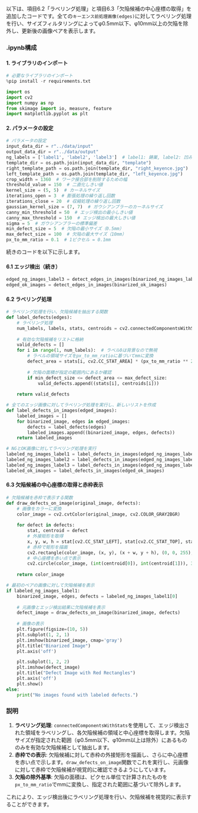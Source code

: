 以下は、項目6.2「ラベリング処理」と項目6.3「欠陥候補の中心座標の取得」を追加したコードです。全ての`キーエンス前処理画像(edges)`に対してラベリング処理を行い、サイズフィルタリングによってφ0.5mm以下、φ10mm以上の欠陥を除外し、更新後の画像ペアを表示します。

### .ipynb構成

#### 1. ライブラリのインポート
```python
# 必要なライブラリのインポート
%pip install -r requirements.txt

import os
import cv2
import numpy as np
from skimage import io, measure, feature
import matplotlib.pyplot as plt
```

#### 2. パラメータの設定
```python
# パラメータの設定
input_data_dir = r"../data/input"
output_data_dir = r"../data/output"
ng_labels = ['label1', 'label2', 'label3']  # label1: 鋳巣, label2: 凹み, label3: 亀裂
template_dir = os.path.join(input_data_dir, "template")
right_template_path = os.path.join(template_dir, "right_keyence.jpg")
left_template_path = os.path.join(template_dir, "left_keyence.jpg")
crop_width = 1360  # ワーク接合部を削除するための幅
threshold_value = 150  # 二直化しきい値
kernel_size = (5, 5)  # カーネルサイズ
iterations_open = 3  # 膨張処理の繰り返し回数
iterations_close = 20  # 収縮処理の繰り返し回数
gaussian_kernel_size = (7, 7)  # ガウシアンブラーのカーネルサイズ
canny_min_threshold = 50  # エッジ検出の最小しきい値
canny_max_threshold = 150  # エッジ検出の最大しきい値
sigma = 5  # ガウシアンブラーの標準偏差
min_defect_size = 5  # 欠陥の最小サイズ（0.5mm）
max_defect_size = 100  # 欠陥の最大サイズ（10mm）
px_to_mm_ratio = 0.1  # 1ピクセル = 0.1mm
```

続きのコードを以下に示します。

#### 6.1 エッジ検出（続き）
```python
edged_ng_images_label3 = detect_edges_in_images(binarized_ng_images_label3)
edged_ok_images = detect_edges_in_images(binarized_ok_images)
```

#### 6.2 ラベリング処理
```python
# ラベリング処理を行い、欠陥候補を抽出する関数
def label_defects(edges):
    # ラベリング処理
    num_labels, labels, stats, centroids = cv2.connectedComponentsWithStats(edges)
    
    # 有効な欠陥候補をリストに格納
    valid_defects = []
    for i in range(1, num_labels):  # ラベル0は背景なので無視
        # ラベルの領域サイズをpx_to_mm_ratioに基づいてmmに変換
        defect_area = stats[i, cv2.CC_STAT_AREA] * (px_to_mm_ratio ** 2)
        
        # 欠陥の面積が指定の範囲内にあるか確認
        if min_defect_size <= defect_area <= max_defect_size:
            valid_defects.append((stats[i], centroids[i]))
    
    return valid_defects

# 全てのエッジ画像に対してラベリング処理を実行し、新しいリストを作成
def label_defects_in_images(edged_images):
    labeled_images = []
    for binarized_image, edges in edged_images:
        defects = label_defects(edges)
        labeled_images.append((binarized_image, edges, defects))
    return labeled_images

# NGとOK画像に対してラベリング処理を実行
labeled_ng_images_label1 = label_defects_in_images(edged_ng_images_label1)
labeled_ng_images_label2 = label_defects_in_images(edged_ng_images_label2)
labeled_ng_images_label3 = label_defects_in_images(edged_ng_images_label3)
labeled_ok_images = label_defects_in_images(edged_ok_images)
```

#### 6.3 欠陥候補の中心座標の取得と赤枠表示
```python
# 欠陥候補を赤枠で表示する関数
def draw_defects_on_image(original_image, defects):
    # 画像をカラーに変換
    color_image = cv2.cvtColor(original_image, cv2.COLOR_GRAY2BGR)
    
    for defect in defects:
        stat, centroid = defect
        # 外接矩形を取得
        x, y, w, h = stat[cv2.CC_STAT_LEFT], stat[cv2.CC_STAT_TOP], stat[cv2.CC_STAT_WIDTH], stat[cv2.CC_STAT_HEIGHT]
        # 赤枠で矩形を描画
        cv2.rectangle(color_image, (x, y), (x + w, y + h), (0, 0, 255), 2)
        # 中心座標を赤い点で表示
        cv2.circle(color_image, (int(centroid[0]), int(centroid[1])), 3, (0, 0, 255), -1)
    
    return color_image

# 最初のペアの画像に対して欠陥候補を表示
if labeled_ng_images_label1:
    binarized_image, edges, defects = labeled_ng_images_label1[0]
    
    # 元画像とエッジ検出結果に欠陥候補を表示
    defect_image = draw_defects_on_image(binarized_image, defects)
    
    # 画像の表示
    plt.figure(figsize=(10, 5))
    plt.subplot(1, 2, 1)
    plt.imshow(binarized_image, cmap='gray')
    plt.title("Binarized Image")
    plt.axis('off')

    plt.subplot(1, 2, 2)
    plt.imshow(defect_image)
    plt.title("Defect Image with Red Rectangles")
    plt.axis('off')
    plt.show()
else:
    print("No images found with labeled defects.")
```

### 説明
1. **ラベリング処理**: `connectedComponentsWithStats`を使用して、エッジ検出された領域をラベリングし、各欠陥候補の領域と中心座標を取得します。欠陥サイズが指定された範囲（φ0.5mm以下、φ10mm以上は除外）にあるもののみを有効な欠陥候補として抽出します。
2. **赤枠での表示**: 欠陥候補に対して赤枠の外接矩形を描画し、さらに中心座標を赤い点で示します。`draw_defects_on_image`関数でこれを実行し、元画像に対して赤枠で欠陥候補が視覚的に確認できるようにしています。
3. **欠陥の除外基準**: 欠陥の面積は、ピクセル単位で計算されたものを`px_to_mm_ratio`でmmに変換し、指定された範囲に基づいて除外します。

これにより、エッジ検出後にラベリング処理を行い、欠陥候補を視覚的に表示することができます。

